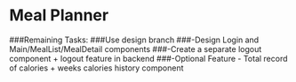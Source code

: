 # Meal Planner

###Remaining Tasks:
###Use design branch
###-Design Login and Main/MealList/MealDetail components
###-Create a separate logout component + logout feature in backend
###-Optional Feature - Total record of calories  + weeks calories history component

